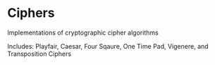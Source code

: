 # Ciphers
Implementations of cryptographic cipher algorithms

Includes:
Playfair, Caesar, Four Sqaure, One Time Pad, Vigenere, and Transposition Ciphers
